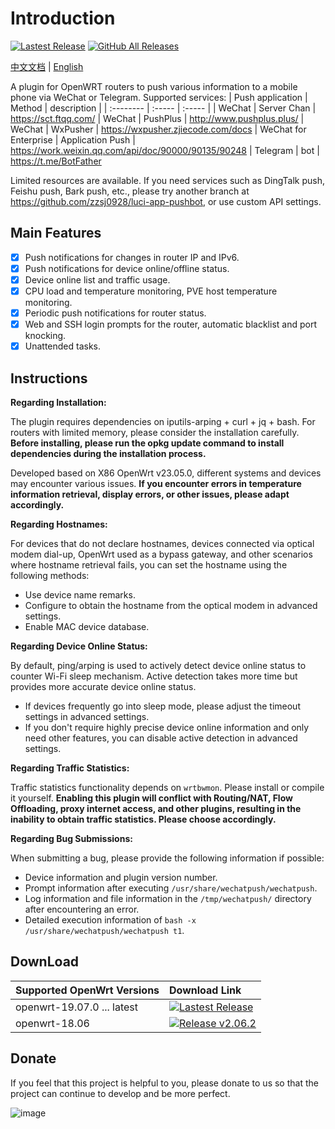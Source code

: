 # Introduction

[![Lastest Release](https://img.shields.io/github/release/tty228/luci-app-wechatpush.svg?style=flat)](https://github.com/tty228/luci-app-wechatpush/releases)
[![GitHub All Releases](https://img.shields.io/github/downloads/tty228/luci-app-wechatpush/total)](https://github.com/tty228/luci-app-wechatpush/releases)

[中文文档](README.md) | [English](README_en.md)

A plugin for OpenWRT routers to push various information to a mobile phone via WeChat or Telegram.
Supported services:
| Push application | Method | description |
| :-------- | :----- | :----- |
| WeChat | Server Chan | https://sct.ftqq.com/
| WeChat | PushPlus | http://www.pushplus.plus/
| WeChat | WxPusher | https://wxpusher.zjiecode.com/docs
| WeChat for Enterprise | Application Push | https://work.weixin.qq.com/api/doc/90000/90135/90248
| Telegram | bot | https://t.me/BotFather

Limited resources are available. If you need services such as DingTalk push, Feishu push, Bark push, etc., please try another branch at https://github.com/zzsj0928/luci-app-pushbot, or use custom API settings.

## Main Features

- [x] Push notifications for changes in router IP and IPv6.
- [x] Push notifications for device online/offline status.
- [x] Device online list and traffic usage.
- [x] CPU load and temperature monitoring, PVE host temperature monitoring.
- [x] Periodic push notifications for router status.
- [x] Web and SSH login prompts for the router, automatic blacklist and port knocking.
- [x] Unattended tasks.

## Instructions

**Regarding Installation:**

The plugin requires dependencies on iputils-arping + curl + jq + bash. For routers with limited memory, please consider the installation carefully. **Before installing, please run the opkg update command to install dependencies during the installation process.**

Developed based on X86 OpenWrt v23.05.0, different systems and devices may encounter various issues. **If you encounter errors in temperature information retrieval, display errors, or other issues, please adapt accordingly.**

**Regarding Hostnames:**

For devices that do not declare hostnames, devices connected via optical modem dial-up, OpenWrt used as a bypass gateway, and other scenarios where hostname retrieval fails, you can set the hostname using the following methods:

- Use device name remarks.
- Configure to obtain the hostname from the optical modem in advanced settings.
- Enable MAC device database.


**Regarding Device Online Status:**

By default, ping/arping is used to actively detect device online status to counter Wi-Fi sleep mechanism. Active detection takes more time but provides more accurate device online status.

- If devices frequently go into sleep mode, please adjust the timeout settings in advanced settings.
- If you don't require highly precise device online information and only need other features, you can disable active detection in advanced settings.


**Regarding Traffic Statistics:**

Traffic statistics functionality depends on `wrtbwmon`. Please install or compile it yourself. **Enabling this plugin will conflict with Routing/NAT, Flow Offloading, proxy internet access, and other plugins, resulting in the inability to obtain traffic statistics. Please choose accordingly.**


**Regarding Bug Submissions:**

When submitting a bug, please provide the following information if possible:

- Device information and plugin version number.
- Prompt information after executing `/usr/share/wechatpush/wechatpush`.
- Log information and file information in the `/tmp/wechatpush/` directory after encountering an error.
- Detailed execution information of `bash -x /usr/share/wechatpush/wechatpush t1`.

## DownLoad

| Supported OpenWrt Versions | Download Link |
| :-------- | :----- |
| openwrt-19.07.0 ... latest | [![Lastest Release](https://img.shields.io/github/release/tty228/luci-app-wechatpush.svg?style=flat)](https://github.com/tty228/luci-app-wechatpush/releases)
| openwrt-18.06 | [![Release v2.06.2](https://img.shields.io/badge/release-v2.06.2-lightgrey.svg)](https://github.com/tty228/luci-app-wechatpush/releases/tag/v2.06.2)

## Donate

If you feel that this project is helpful to you, please donate to us so that the project can continue to develop and be more perfect.

![image](https://github.com/tty228/Python-100-Days/blob/master/res/WX.jpg)

